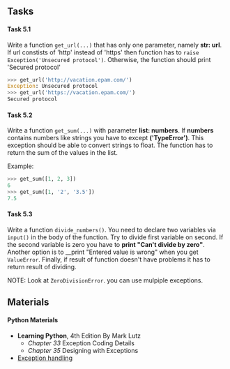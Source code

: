 ﻿
## Tasks

#### Task 5.1
Write a function `get_url(...)` that has only one parameter, namely __str: url__. 
If url constists of 'http' instead of 'https' then function has to `raise Exception('Unsecured protocol')`.
Otherwise, the function should print 'Secured protocol'

```python
>>> get_url('http://vacation.epam.com/')
Exception: Unsecured protocol
>>> get_url('https://vacation.epam.com/')
Secured protocol
```

#### Task 5.2
Write a function `get_sum(...)` with parameter __list: numbers__.
If __numbers__ contains numbers like strings you have to except __('TypeError')__. 
This exception should be able to convert strings to float.
The function has to return the sum of the values in the list.

Example:
```python
>>> get_sum([1, 2, 3])
6
>>> get_sum([1, '2', '3.5'])
7.5
```

#### Task 5.3
Write a function `divide_numbers()`.
You need to declare two variables via `input()` in the body of the function.
Try to divide first variable on second. If the second variable is zero you have to __print "Can't divide by zero"__.
Another option is to __print "Entered value is wrong" when you get `ValueError`.
Finally, if result of function doesn't have problems it has to return result of dividing.

NOTE: Look at `ZeroDivisionError`. you can use mulpiple exceptions.


## Materials

#### Python Materials
* __Learning Python__, 4th Edition By Mark Lutz
  * _Chapter 33_ Exception Coding Details
  * _Chapter 35_ Designing with Exceptions
* [Exception handling](https://metanit.com/python/tutorial/2.11.php)



